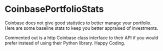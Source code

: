 # CoinbasePortfolioStats
Coinbase does not give good statistics to better manage your portfolio. Here are some baseline stats to keep you better appraised of investments.

Commented out is a http Coinbase class interface to their API if you would prefer instead of using their Python library. Happy Coding.  
